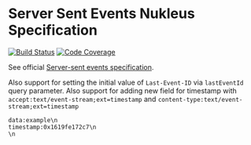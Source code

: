 # Server Sent Events Nukleus Specification

[![Build Status][build-status-image]][build-status]
[![Code Coverage][code-coverage-image]][code-coverage]

See official [Server-sent events specification](https://html.spec.whatwg.org/multipage/server-sent-events.html#server-sent-events).

Also support for setting the initial value of `Last-Event-ID` via `lastEventId` query parameter. 
Also support for adding new field for timestamp with `accept:text/event-stream;ext=timestamp` and `content-type:text/event-stream;ext=timestamp`

```
data:example\n
timestamp:0x1619fe172c7\n
\n
```

[build-status-image]: https://travis-ci.org/reaktivity/nukleus-sse.spec.svg?branch=develop
[build-status]: https://travis-ci.org/reaktivity/nukleus-sse.spec
[code-coverage-image]: https://codecov.io/gh/reaktivity/nukleus-sse.spec/branch/develop/graph/badge.svg
[code-coverage]: https://codecov.io/gh/reaktivity/nukleus-sse.spec
